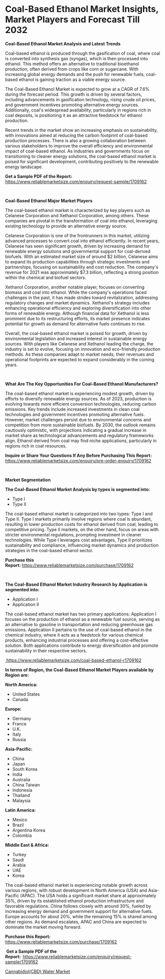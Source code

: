 <p><h1>Coal-Based Ethanol Market Insights, Market Players and Forecast Till 2032</h1></p><p><strong>Coal-Based Ethanol Market Analysis and Latest Trends</strong></p>
<p><p>Coal-based ethanol is produced through the gasification of coal, where coal is converted into synthesis gas (syngas), which is then processed into ethanol. This method offers an alternative to traditional bioethanol production, often derived from crops like corn or sugarcane. With increasing global energy demands and the push for renewable fuels, coal-based ethanol is gaining traction as a viable energy source.</p><p>The Coal-Based Ethanol Market is expected to grow at a CAGR of 7.6% during the forecast period. This growth is driven by several factors, including advancements in gasification technology, rising crude oil prices, and government incentives promoting alternative energy sources. Additionally, coal's widespread availability, particularly in regions rich in coal deposits, is positioning it as an attractive feedstock for ethanol production.</p><p>Recent trends in the market show an increasing emphasis on sustainability, with innovations aimed at reducing the carbon footprint of coal-based production processes. There is also a growing collaboration between various stakeholders to improve the overall efficiency and environmental impact of coal-based ethanol. As industries and governments focus on transitioning to cleaner energy solutions, the coal-based ethanol market is poised for significant development, contributing positively to the renewable energy landscape.</p></p>
<p><strong>Get a Sample PDF of the Report:&nbsp;</strong> <a href="https://www.reliablemarketsize.com/enquiry/request-sample/1709162?utm_campaign=3101&utm_medium=2&utm_source=Github&utm_content=ia&utm_term=27032025&utm_id=coal-based-ethanol">https://www.reliablemarketsize.com/enquiry/request-sample/1709162</a></p>
<p>&nbsp;</p>
<p><strong>Coal-Based Ethanol Major Market Players</strong></p>
<p><p>The coal-based ethanol market is characterized by key players such as Celanese Corporation and Xethanol Corporation, among others. These companies are pivotal in the transformation of coal into ethanol, leveraging existing technology to provide an alternative energy source.</p><p>Celanese Corporation is one of the frontrunners in this market, utilizing advanced processes to convert coal into ethanol efficiently. In recent years, Celanese has seen significant growth, driven by increasing demand for renewable energy solutions and governmental support for coal-derived biofuels. With an estimated market size of around $2 billion, Celanese aims to expand its production capabilities through strategic investments and partnerships, focusing on sustainability and cost reduction. The company's revenue for 2021 was approximately $7.3 billion, reflecting a strong position within the chemical and biofuel sectors.</p><p>Xethanol Corporation, another notable player, focuses on converting biomass and coal into ethanol. While the company's operations faced challenges in the past, it has made strides toward revitalization, addressing regulatory changes and market dynamics. Xethanol's strategy includes enhancing operational efficiency and exploring diversification into other forms of renewable energy. Although financial data for Xethanol is less prominent due to its restructuring efforts, its market presence indicates potential for growth as demand for alternative fuels continues to rise.</p><p>Overall, the coal-based ethanol market is poised for growth, driven by environmental legislation and increased interest in sustainable energy sources. With players like Celanese and Xethanol leading the charge, the industry is set to evolve, focusing on innovation and eco-friendly production methods. As these companies adapt to market needs, their revenues and operational footprints are expected to expand considerably in the coming years.</p></p>
<p>&nbsp;</p>
<p><strong>What Are The Key Opportunities For Coal-Based Ethanol Manufacturers?</strong></p>
<p><p>The coal-based ethanol market is experiencing modest growth, driven by efforts to diversify renewable energy sources. As of 2023, production is evolving towards more efficient conversion technologies, reducing carbon emissions. Key trends include increased investments in clean coal technologies and government incentives promoting alternative fuels. However, market challenges persist due to environmental concerns and competition from more sustainable biofuels. By 2030, the outlook remains cautiously optimistic, with projections indicating a gradual increase in market share as technological advancements and regulatory frameworks align. Ethanol derived from coal may find niche applications, particularly in regions rich in coal resources.</p></p>
<p><strong>Inquire or Share Your Questions If Any Before Purchasing This Report:</strong> <a href="https://www.reliablemarketsize.com/enquiry/pre-order-enquiry/1709162?utm_campaign=3101&utm_medium=2&utm_source=Github&utm_content=ia&utm_term=27032025&utm_id=coal-based-ethanol">https://www.reliablemarketsize.com/enquiry/pre-order-enquiry/1709162</a></p>
<p>&nbsp;</p>
<p><strong>Market Segmentation</strong></p>
<p><strong>The Coal-Based Ethanol Market Analysis by types is segmented into:</strong></p>
<p><ul><li>Type I</li><li>Type II</li></ul></p>
<p><p>The coal-based ethanol market is categorized into two types: Type I and Type II. Type I markets primarily involve regions where coal is abundant, resulting in lower production costs for ethanol derived from coal, leading to competitive pricing. Type II markets, on the other hand, focus on areas with stricter environmental regulations, prompting investment in cleaner technologies. While Type I leverages cost advantages, Type II prioritizes sustainability and compliance, influencing market dynamics and production strategies in the coal-based ethanol sector.</p></p>
<p><strong>Purchase this Report:&nbsp;</strong><a href="https://www.reliablemarketsize.com/purchase/1709162?utm_campaign=3101&utm_medium=2&utm_source=Github&utm_content=ia&utm_term=27032025&utm_id=coal-based-ethanol">https://www.reliablemarketsize.com/purchase/1709162</a></p>
<p>&nbsp;</p>
<p><strong>The Coal-Based Ethanol Market Industry Research by Application is segmented into:</strong></p>
<p><ul><li>Application I</li><li>Application II</li></ul></p>
<p><p>The coal-based ethanol market has two primary applications: Application I focuses on the production of ethanol as a renewable fuel source, serving as an alternative to gasoline in transportation and reducing greenhouse gas emissions. Application II pertains to the use of coal-based ethanol in the chemical industry, where it acts as a feedstock for various chemical products, enhancing industrial processes and offering a cost-effective solution. Both applications contribute to energy diversification and promote sustainability in their respective sectors.</p></p>
<p><a href="https://www.reliablemarketsize.com/coal-based-ethanol-r1709162?utm_campaign=3101&utm_medium=2&utm_source=Github&utm_content=ia&utm_term=27032025&utm_id=coal-based-ethanol">&nbsp;https://www.reliablemarketsize.com/coal-based-ethanol-r1709162</a></p>
<p><strong>In terms of Region, the Coal-Based Ethanol Market Players available by Region are:</strong></p>
<p>
    <p> <strong> North America: </strong>
        <ul>
            <li>United States</li>
            <li>Canada</li>
        </ul>
        </p> 
    <p> <strong> Europe: </strong>
        <ul>
            <li>Germany</li>
            <li>France</li>
            <li>U.K.</li>
            <li>Italy</li>
            <li>Russia</li>
        </ul>
        </p> 
    <p> <strong> Asia-Pacific: </strong>
        <ul>
            <li>China</li>
            <li>Japan</li>
            <li>South Korea</li>
            <li>India</li>
            <li>Australia</li>
            <li>China Taiwan</li>
            <li>Indonesia</li>
            <li>Thailand</li>
            <li>Malaysia</li>
        </ul>
        </p> 
    <p> <strong> Latin America: </strong>
        <ul>
            <li>Mexico</li>
            <li>Brazil</li>
            <li>Argentina Korea</li>
            <li>Colombia</li>
        </ul>
        </p> 
    <p> <strong> Middle East & Africa: </strong>
        <ul>
            <li>Turkey</li>
            <li>Saudi</li>
            <li>Arabia</li>
            <li>UAE</li>
            <li>Korea</li>
        </ul>
    </p>
    </p>
<p><p>The coal-based ethanol market is experiencing notable growth across various regions, with robust development in North America (USA) and Asia-Pacific (APAC). The USA holds a significant market share at approximately 35%, driven by its established ethanol production infrastructure and favorable regulations. China follows closely with around 30%, fueled by increasing energy demand and government support for alternative fuels. Europe accounts for about 20%, while the remaining 15% is shared among other regions. As demand escalates, APAC and China are expected to dominate the market moving forward.</p></p>
<p><strong>Purchase this Report: </strong><a href="https://www.reliablemarketsize.com/purchase/1709162?utm_campaign=3101&utm_medium=2&utm_source=Github&utm_content=ia&utm_term=27032025&utm_id=coal-based-ethanol">https://www.reliablemarketsize.com/purchase/1709162</a></p>
<p>&nbsp;<strong>Get a Sample PDF of the Report:&nbsp;&nbsp;</strong><a href="https://www.reliablemarketsize.com/enquiry/request-sample/1709162?utm_campaign=3101&utm_medium=2&utm_source=Github&utm_content=ia&utm_term=27032025&utm_id=coal-based-ethanol">https://www.reliablemarketsize.com/enquiry/request-sample/1709162</a></p>
<p><strong></strong></p>
<p><p><a href="https://github.com/raaschadonle/Market-Research-Report-List-1/blob/main/cannabidiolcbd-water-market.md?utm_campaign=3101&utm_medium=2&utm_source=Github&utm_content=ia&utm_term=27032025&utm_id=coal-based-ethanol">Cannabidiol(CBD) Water Market</a></p></p>